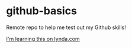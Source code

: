 # github-basics
Remote repo to help me test out my Github skills!

[I'm learning this on lynda.com](http://www.lynda.com)

